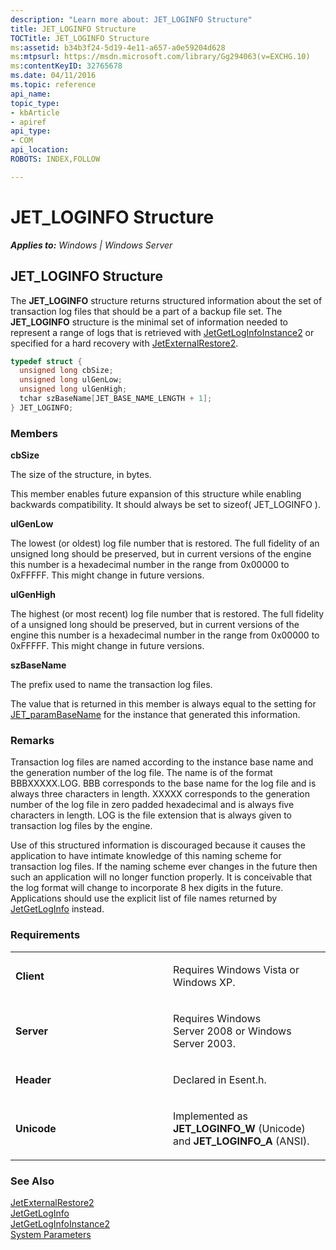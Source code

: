```yaml
---
description: "Learn more about: JET_LOGINFO Structure"
title: JET_LOGINFO Structure
TOCTitle: JET_LOGINFO Structure
ms:assetid: b34b3f24-5d19-4e11-a657-a0e59204d628
ms:mtpsurl: https://msdn.microsoft.com/library/Gg294063(v=EXCHG.10)
ms:contentKeyID: 32765678
ms.date: 04/11/2016
ms.topic: reference
api_name: 
topic_type: 
- kbArticle
- apiref
api_type: 
- COM
api_location: 
ROBOTS: INDEX,FOLLOW

---
```


# JET_LOGINFO Structure


_**Applies to:** Windows | Windows Server_

## JET_LOGINFO Structure

The **JET_LOGINFO** structure returns structured information about the set of transaction log files that should be a part of a backup file set. The **JET_LOGINFO** structure is the minimal set of information needed to represent a range of logs that is retrieved with [JetGetLogInfoInstance2](./jetgetloginfoinstance2-function.md) or specified for a hard recovery with [JetExternalRestore2](./jetexternalrestore2-function.md).

```cpp
typedef struct {
  unsigned long cbSize;
  unsigned long ulGenLow;
  unsigned long ulGenHigh;
  tchar szBaseName[JET_BASE_NAME_LENGTH + 1];
} JET_LOGINFO;
```

### Members

**cbSize**

The size of the structure, in bytes.

This member enables future expansion of this structure while enabling backwards compatibility. It should always be set to sizeof( JET_LOGINFO ).

**ulGenLow**

The lowest (or oldest) log file number that is restored. The full fidelity of an unsigned long should be preserved, but in current versions of the engine this number is a hexadecimal number in the range from 0x00000 to 0xFFFFF. This might change in future versions.

**ulGenHigh**

The highest (or most recent) log file number that is restored. The full fidelity of a unsigned long should be preserved, but in current versions of the engine this number is a hexadecimal number in the range from 0x00000 to 0xFFFFF. This might change in future versions.

**szBaseName**

The prefix used to name the transaction log files.

The value that is returned in this member is always equal to the setting for [JET_paramBaseName](./transaction-log-parameters.md) for the instance that generated this information.

### Remarks

Transaction log files are named according to the instance base name and the generation number of the log file. The name is of the format BBBXXXXX.LOG. BBB corresponds to the base name for the log file and is always three characters in length. XXXXX corresponds to the generation number of the log file in zero padded hexadecimal and is always five characters in length. LOG is the file extension that is always given to transaction log files by the engine.

Use of this structured information is discouraged because it causes the application to have intimate knowledge of this naming scheme for transaction log files. If the naming scheme ever changes in the future then such an application will no longer function properly. It is conceivable that the log format will change to incorporate 8 hex digits in the future. Applications should use the explicit list of file names returned by [JetGetLogInfo](./jetgetloginfo-function.md) instead.

### Requirements

<table>
<colgroup>
<col style="width: 50%" />
<col style="width: 50%" />
</colgroup>
<tbody>
<tr class="odd">
<td><p><strong>Client</strong></p></td>
<td><p>Requires Windows Vista or Windows XP.</p></td>
</tr>
<tr class="even">
<td><p><strong>Server</strong></p></td>
<td><p>Requires Windows Server 2008 or Windows Server 2003.</p></td>
</tr>
<tr class="odd">
<td><p><strong>Header</strong></p></td>
<td><p>Declared in Esent.h.</p></td>
</tr>
<tr class="even">
<td><p><strong>Unicode</strong></p></td>
<td><p>Implemented as <strong>JET_LOGINFO_W</strong> (Unicode) and <strong>JET_LOGINFO_A</strong> (ANSI).</p></td>
</tr>
</tbody>
</table>


### See Also

[JetExternalRestore2](./jetexternalrestore2-function.md)  
[JetGetLogInfo](./jetgetloginfo-function.md)  
[JetGetLogInfoInstance2](./jetgetloginfoinstance2-function.md)  
[System Parameters](./extensible-storage-engine-system-parameters.md)

